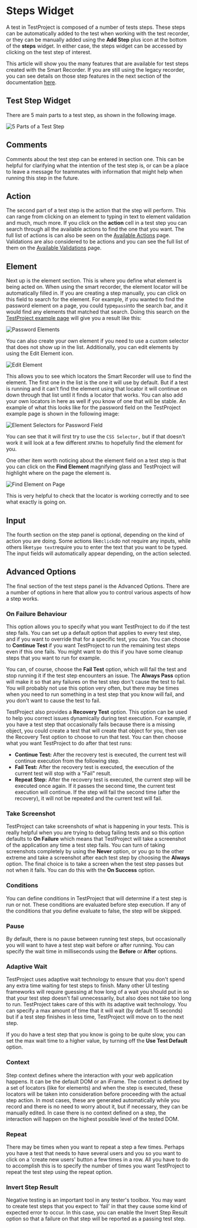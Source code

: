 # Steps Widget

A test in TestProject is composed of a number of tests steps. These steps can be automatically added to the test when working with the test recorder, or they can be manually added using the **Add Step** plus icon at the bottom of the **steps** widget. In either case, the steps widget can be accessed by clicking on the test step of interest.

This article will show you the many features that are available for test steps created with the Smart Recorder. If you are still using the legacy recorder, you can see details on those step features in the next section of the documentation [here](legacy-steps-widget.md).

## Test Step Widget

There are 5 main parts to a test step, as shown in the following image.

![5 Parts of a Test Step](../../.gitbook/assets/image%20%28172%29.png)

## Comments

Comments about the test step can be entered in section one. This can be helpful for clarifying what the intention of the test step is, or can be a place to leave a message for teammates with information that might help when running this step in the future.

## Action

The second part of a test step is the action that the step will perform. This can range from clicking on an element to typing in text to element validation and much, much more. If you click on the **action** cell in a test step you can search through all the available actions to find the one that you want. The full list of actions is can also be seen on the [Available Actions](../available-actions.md) page. Validations are also considered to be actions and you can see the full list of them on the [Available Validations](../available-validations.md) page.

## Element

Next up is the element section. This is where you define what element is being acted on. When using the smart recorder, the element locator will be automatically filled in. If you are creating a step manually, you can click on this field to search for the element. For example, if you wanted to find the password element on a page, you could type`pass`into the search bar, and it would find any elements that matched that search. Doing this search on the [TestProject example page](https://example.testproject.io/web/) will give you a result like this:

![Password Elements](../../.gitbook/assets/image%20%28212%29.png)

You can also create your own element if you need to use a custom selector that does not show up in the list. Additionally, you can edit elements by using the Edit Element icon.

![Edit Element](../../.gitbook/assets/image%20%28173%29.png)

This allows you to see which locators the Smart Recorder will use to find the element. The first one in the list is the one it will use by default. But if a test is running and it can't find the element using that locator it will continue on down through that list until it finds a locator that works. You can also add your own locators in here as well if you know of one that will be stable. An example of what this looks like for the password field on the TestProject example page is shown in the following image:

![Element Selectors for Password Field](../../.gitbook/assets/image%20%28157%29.png)

You can see that it will first try to use the `CSS Selector,` but if that doesn't work it will look at a few different `XPATHs` to hopefully find the element for you.

One other item worth noticing about the element field on a test step is that you can click on the **Find Element** magnifying glass and TestProject will highlight where on the page the element is.

![Find Element on Page](../../.gitbook/assets/image%20%28193%29%20%282%29%20%282%29.png)

This is very helpful to check that the locator is working correctly and to see what exactly is going on.

## Input

The fourth section on the step panel is optional, depending on the kind of action you are doing. Some actions like`click`do not require any inputs, while others like`type text`require you to enter the text that you want to be typed. The input fields will automatically appear depending, on the action selected.

## Advanced Options

The final section of the test steps panel is the Advanced Options. There are a number of options in here that allow you to control various aspects of how a step works.

### On Failure Behaviour

This option allows you to specify what you want TestProject to do if the test step fails. You can set up a default option that applies to every test step, and if you want to override that for a specific test, you can. You can choose to **Continue Test** if you want TestProject to run the remaining test steps even if this one fails. You might want to do this if you have some cleanup steps that you want to run for example.

You can, of course, choose the **Fail Test** option, which will fail the test and stop running it if the test step encounters an issue. The **Always Pass** option will make it so that any failures on the test step don't cause the test to fail. You will probably not use this option very often, but there may be times when you need to run something in a test step that you know will fail, and you don't want to cause the test to fail.

TestProject also provides a **Recovery Test** option. This option can be used to help you correct issues dynamically during test execution. For example, if you have a test step that occasionally fails because there is a missing object, you could create a test that will create that object for you, then use the Recovery Test option to choose to run that test. You can then choose what you want TestProject to do after that test runs:

* **Continue Test:** After the recovery test is executed, the current test will continue execution from the following step.
* **Fail Test:** After the recovery test is executed, the execution of the current test will stop with a "Fail" result.
* **Repeat Step:** After the recovery test is executed, the current step will be executed once again. If it passes the second time, the current test execution will continue. If the step will fail the second time \(after the recovery\), it will not be repeated and the current test will fail.

### Take Screenshot

TestProject can take screenshots of what is happening in your tests. This is really helpful when you are trying to debug failing tests and so this option defaults to **On Failure** which means that TestProject will take a screenshot of the application any time a test step fails. You can turn of taking screenshots completely by using the **Never** option, or you go to the other extreme and take a screenshot after each test step by choosing the **Always** option. The final choice is to take a screen when the test step passes but not when it fails. You can do this with the **On Success** option.

### Conditions

You can define conditions in TestProject that will determine if a test step is run or not. These conditions are evaluated before step execution. If any of the conditions that you define evaluate to false, the step will be skipped.

### Pause

By default, there is no pause between running test steps, but occasionally you will want to have a test step wait before or after running. You can specify the wait time in milliseconds using the **Before** or **After** options.

### Adaptive Wait

TestProject uses adaptive wait technology to ensure that you don't spend any extra time waiting for test steps to finish. Many other UI testing frameworks will require guessing at how long of a wait you should put in so that your test step doesn't fail unnecessarily, but also does not take too long to run. TestProject takes care of this with its adaptive wait technology. You can specify a max amount of time that it will wait \(by default 15 seconds\) but if a test step finishes in less time, TestProject will move on to the next step.

If you do have a test step that you know is going to be quite slow, you can set the max wait time to a higher value, by turning off the **Use Test Default** option.

### Context

Step context defines where the interaction with your web application happens. It can be the default DOM or an iFrame. The context is defined by a set of locators \(like for elements\) and when the step is executed, these locators will be taken into consideration before proceeding with the actual step action. In most cases, these are generated automatically while you record and there is no need to worry about it, but if necessary, they can be manually edited. In case there is no context defined on a step, the interaction will happen on the highest possible level of the tested DOM.

### Repeat

There may be times when you want to repeat a step a few times. Perhaps you have a test that needs to have several users and you so you want to click on a 'create new users' button a few times in a row. All you have to do to accomplish this is to specify the number of times you want TestProject to repeat the test step using the repeat option.

### Invert Step Result

Negative testing is an important tool in any tester's toolbox. You may want to create test steps that you expect to 'fail' in that they cause some kind of expected error to occur. In this case, you can enable the Invert Step Result option so that a failure on that step will be reported as a passing test step.

